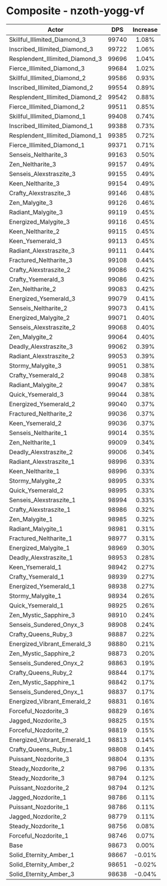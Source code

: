 # Composite - nzoth-yogg-vf
| Actor | DPS | Increase |
|---|:---:|:---:|
|Skillful_Illimited_Diamond_3|99740|1.08%|
|Inscribed_Illimited_Diamond_3|99722|1.06%|
|Resplendent_Illimited_Diamond_3|99696|1.04%|
|Fierce_Illimited_Diamond_3|99684|1.02%|
|Skillful_Illimited_Diamond_2|99586|0.93%|
|Inscribed_Illimited_Diamond_2|99554|0.89%|
|Resplendent_Illimited_Diamond_2|99542|0.88%|
|Fierce_Illimited_Diamond_2|99511|0.85%|
|Skillful_Illimited_Diamond_1|99408|0.74%|
|Inscribed_Illimited_Diamond_1|99388|0.73%|
|Resplendent_Illimited_Diamond_1|99385|0.72%|
|Fierce_Illimited_Diamond_1|99371|0.71%|
|Senseis_Neltharite_3|99163|0.50%|
|Zen_Neltharite_3|99157|0.49%|
|Senseis_Alexstraszite_3|99155|0.49%|
|Keen_Neltharite_3|99154|0.49%|
|Crafty_Alexstraszite_3|99146|0.48%|
|Zen_Malygite_3|99126|0.46%|
|Radiant_Malygite_3|99119|0.45%|
|Energized_Malygite_3|99116|0.45%|
|Keen_Neltharite_2|99115|0.45%|
|Keen_Ysemerald_3|99113|0.45%|
|Radiant_Alexstraszite_3|99111|0.44%|
|Fractured_Neltharite_3|99108|0.44%|
|Crafty_Alexstraszite_2|99086|0.42%|
|Crafty_Ysemerald_3|99086|0.42%|
|Zen_Neltharite_2|99083|0.42%|
|Energized_Ysemerald_3|99079|0.41%|
|Senseis_Neltharite_2|99073|0.41%|
|Energized_Malygite_2|99071|0.40%|
|Senseis_Alexstraszite_2|99068|0.40%|
|Zen_Malygite_2|99064|0.40%|
|Deadly_Alexstraszite_3|99062|0.39%|
|Radiant_Alexstraszite_2|99053|0.39%|
|Stormy_Malygite_3|99051|0.38%|
|Crafty_Ysemerald_2|99048|0.38%|
|Radiant_Malygite_2|99047|0.38%|
|Quick_Ysemerald_3|99044|0.38%|
|Energized_Ysemerald_2|99040|0.37%|
|Fractured_Neltharite_2|99036|0.37%|
|Keen_Ysemerald_2|99036|0.37%|
|Senseis_Neltharite_1|99014|0.35%|
|Zen_Neltharite_1|99009|0.34%|
|Deadly_Alexstraszite_2|99006|0.34%|
|Radiant_Alexstraszite_1|98996|0.33%|
|Keen_Neltharite_1|98996|0.33%|
|Stormy_Malygite_2|98995|0.33%|
|Quick_Ysemerald_2|98995|0.33%|
|Senseis_Alexstraszite_1|98994|0.33%|
|Crafty_Alexstraszite_1|98986|0.32%|
|Zen_Malygite_1|98985|0.32%|
|Radiant_Malygite_1|98981|0.31%|
|Fractured_Neltharite_1|98977|0.31%|
|Energized_Malygite_1|98969|0.30%|
|Deadly_Alexstraszite_1|98953|0.28%|
|Keen_Ysemerald_1|98942|0.27%|
|Crafty_Ysemerald_1|98939|0.27%|
|Energized_Ysemerald_1|98938|0.27%|
|Stormy_Malygite_1|98934|0.26%|
|Quick_Ysemerald_1|98925|0.26%|
|Zen_Mystic_Sapphire_3|98910|0.24%|
|Senseis_Sundered_Onyx_3|98908|0.24%|
|Crafty_Queens_Ruby_3|98887|0.22%|
|Energized_Vibrant_Emerald_3|98880|0.21%|
|Zen_Mystic_Sapphire_2|98873|0.20%|
|Senseis_Sundered_Onyx_2|98863|0.19%|
|Crafty_Queens_Ruby_2|98844|0.17%|
|Zen_Mystic_Sapphire_1|98842|0.17%|
|Senseis_Sundered_Onyx_1|98837|0.17%|
|Energized_Vibrant_Emerald_2|98831|0.16%|
|Forceful_Nozdorite_3|98829|0.16%|
|Jagged_Nozdorite_3|98825|0.15%|
|Forceful_Nozdorite_2|98819|0.15%|
|Energized_Vibrant_Emerald_1|98813|0.14%|
|Crafty_Queens_Ruby_1|98808|0.14%|
|Puissant_Nozdorite_3|98804|0.13%|
|Steady_Nozdorite_2|98796|0.13%|
|Steady_Nozdorite_3|98794|0.12%|
|Puissant_Nozdorite_2|98794|0.12%|
|Jagged_Nozdorite_1|98786|0.11%|
|Puissant_Nozdorite_1|98786|0.11%|
|Jagged_Nozdorite_2|98779|0.11%|
|Steady_Nozdorite_1|98756|0.08%|
|Forceful_Nozdorite_1|98746|0.07%|
|Base|98673|0.00%|
|Solid_Eternity_Amber_1|98667|-0.01%|
|Solid_Eternity_Amber_2|98651|-0.02%|
|Solid_Eternity_Amber_3|98638|-0.04%|
